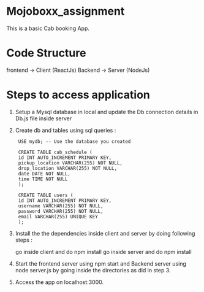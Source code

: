 # Mojoboxx_assignment

This is a basic Cab booking App.

# Code Structure

frontend -> Client (ReactJs)
Backend  -> Server (NodeJs)

# Steps to access application

1. Setup a Mysql database in local and update the Db connection details in Db.js file inside server

2. Create db and tables using sql queries :

        USE mydb; -- Use the database you created

        CREATE TABLE cab_schedule (
        id INT AUTO_INCREMENT PRIMARY KEY,
        pickup_location VARCHAR(255) NOT NULL,
        drop_location VARCHAR(255) NOT NULL,
        date DATE NOT NULL,
        time TIME NOT NULL
        );

        CREATE TABLE users (
        id INT AUTO_INCREMENT PRIMARY KEY,
        username VARCHAR(255) NOT NULL,
        password VARCHAR(255) NOT NULL,
        email VARCHAR(255) UNIQUE KEY
        );

3. Install the the dependencies inside client and server by doing following steps :

    go inside client and do npm install
    go inside server and do npm install

4. Start the frontend server using npm start and Backend server using node server.js by going inside the directories as did in step 3.

5. Access the app on localhost:3000.
